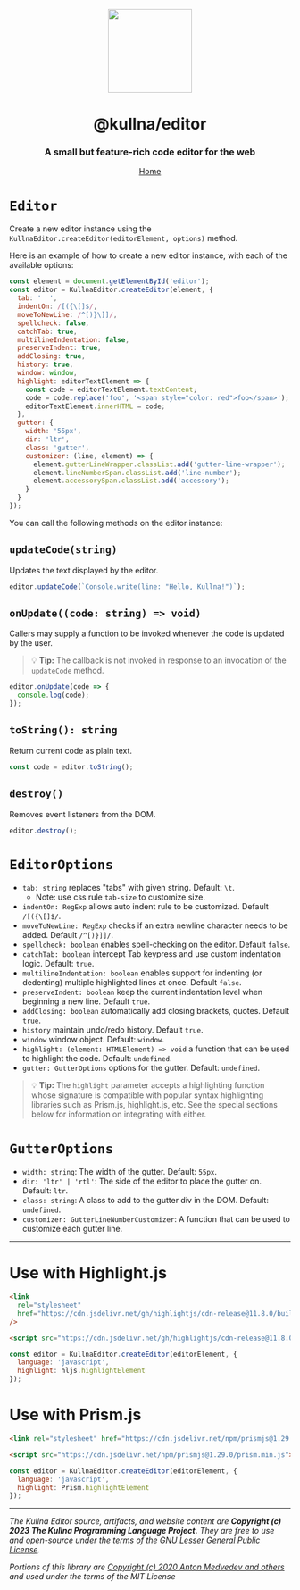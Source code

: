 <p align="center"><a href="https://editor.kullna.org/"><img src="https://www.kullna.org/brand/logo.svg" width="150"></a></p>
<h1 align="center">@kullna/editor</h1>
<h3 align="center">A small but feature-rich code editor for the web</h3>

<p align="center"><a href="/">Home</a></p>

# `Editor`

Create a new editor instance using the `KullnaEditor.createEditor(editorElement, options)` method.

Here is an example of how to create a new editor instance, with each of the available options:

```js
const element = document.getElementById('editor');
const editor = KullnaEditor.createEditor(element, {
  tab: '  ',
  indentOn: /[({\[]$/,
  moveToNewLine: /^[)}\]]/,
  spellcheck: false,
  catchTab: true,
  multilineIndentation: false,
  preserveIndent: true,
  addClosing: true,
  history: true,
  window: window,
  highlight: editorTextElement => {
    const code = editorTextElement.textContent;
    code = code.replace('foo', '<span style="color: red">foo</span>');
    editorTextElement.innerHTML = code;
  },
  gutter: {
    width: '55px',
    dir: 'ltr',
    class: 'gutter',
    customizer: (line, element) => {
      element.gutterLineWrapper.classList.add('gutter-line-wrapper');
      element.lineNumberSpan.classList.add('line-number');
      element.accessorySpan.classList.add('accessory');
    }
  }
});
```

You can call the following methods on the editor instance:

## `updateCode(string)`

Updates the text displayed by the editor.

```js
editor.updateCode(`Console.write(line: "Hello, Kullna!")`);
```

## `onUpdate((code: string) => void)`

Callers may supply a function to be invoked whenever the code is updated by the user.

> 💡 **Tip:** The callback is not invoked in response to an invocation of the `updateCode` method.

```js
editor.onUpdate(code => {
  console.log(code);
});
```

## `toString(): string`

Return current code as plain text.

```js
const code = editor.toString();
```

## `destroy()`

Removes event listeners from the DOM.

```js
editor.destroy();
```

# `EditorOptions`

- `tab: string` replaces "tabs" with given string. Default: `\t`.
  - Note: use css rule `tab-size` to customize size.
- `indentOn: RegExp` allows auto indent rule to be customized. Default `/[({\[]$/`.
- `moveToNewLine: RegExp` checks if an extra newline character needs to be added. Default
  `/^[)}]]/`.
- `spellcheck: boolean` enables spell-checking on the editor. Default `false`.
- `catchTab: boolean` intercept Tab keypress and use custom indentation logic. Default: `true`.
- `multilineIndentation: boolean` enables support for indenting (or dedenting) multiple highlighted
  lines at once. Default `false`.
- `preserveIndent: boolean` keep the current indentation level when beginning a new line. Default
  `true`.
- `addClosing: boolean` automatically add closing brackets, quotes. Default `true`.
- `history` maintain undo/redo history. Default `true`.
- `window` window object. Default: `window`.
- `highlight: (element: HTMLElement) => void` a function that can be used to highlight the code.
  Default: `undefined`.
- `gutter: GutterOptions` options for the gutter. Default: `undefined`.

> 💡 **Tip:** The `highlight` parameter accepts a highlighting function whose signature is
> compatible with popular syntax highlighting libraries such as Prism.js, highlight.js, etc. See the
> special sections below for information on integrating with either.

# `GutterOptions`

- `width: string`: The width of the gutter. Default: `55px`.
- `dir: 'ltr' | 'rtl'`: The side of the editor to place the gutter on. Default: `ltr`.
- `class: string`: A class to add to the gutter div in the DOM. Default: `undefined`.
- `customizer: GutterLineNumberCustomizer`: A function that can be used to customize each gutter
  line.

---

# Use with Highlight.js

```html
<link
  rel="stylesheet"
  href="https://cdn.jsdelivr.net/gh/highlightjs/cdn-release@11.8.0/build/styles/base16/solarized-dark.min.css"
/>
```

```html
<script src="https://cdn.jsdelivr.net/gh/highlightjs/cdn-release@11.8.0/build/highlight.min.js"></script>
```

```js
const editor = KullnaEditor.createEditor(editorElement, {
  language: 'javascript',
  highlight: hljs.highlightElement
});
```

# Use with Prism.js

```html
<link rel="stylesheet" href="https://cdn.jsdelivr.net/npm/prismjs@1.29.0/themes/prism.min.css" />
```

```html
<script src="https://cdn.jsdelivr.net/npm/prismjs@1.29.0/prism.min.js"></script>
```

```js
const editor = KullnaEditor.createEditor(editorElement, {
  language: 'javascript',
  highlight: Prism.highlightElement
});
```

---

_The Kullna Editor source, artifacts, and website content are **Copyright (c) 2023 The Kullna
Programming Language Project.** They are free to use and open-source under the terms of the
[GNU Lesser General Public License](https://www.gnu.org/licenses/lgpl-3.0)._

_Portions of this library are [Copyright (c) 2020 Anton Medvedev and others](NOTICE.md) and used
under the terms of the MIT License_
